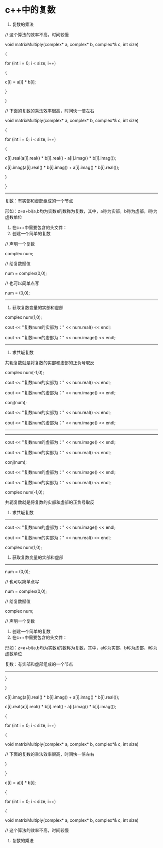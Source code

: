 # c++中的复数

1. 复数的乘法

// 这个算法的效率不高，时间较慢

void matrixMultiply(complex<double>* a, complex<double>* b, complex<double>*& c, int size)

{

for (int i = 0; i < size; i++)

{

c[i] = a[i] * b[i];

}

}

// 下面的复数的乘法效率很高，时间快一倍左右

void matrixMultiply(complex<double>* a, complex<double>* b, complex<double>*& c, int size)

{

for (int i = 0; i < size; i++)

{

c[i].real(a[i].real() * b[i].real() - a[i].imag() * b[i].imag());

c[i].imag(a[i].real() * b[i].imag() + a[i].imag() * b[i].real());

}

}

---

复数：有实部和虚部组成的一个节点

形如：z=a+bi(a,b均为实数)的数称为复数，其中，a称为实部，b称为虚部，i称为虚数单位

1. 在c++中需要包含的头文件：
2. 创建一个简单的复数

// 声明一个复数

complex<double> num;

// 给复数赋值

num = complex<double>(0,0);

// 也可以简单点写

num = (0,0);

---

1. 获取复数变量的实部和虚部

complex<double> num(1,0);

cout << "复数num的实部为：" << num.real() << endl;

cout << "复数num的虚部为：" << num.image() << endl;

---

1. 求共轭复数

共轭复数就是将复数的实部和虚部的正负号取反

complex<double> num(-1,0);

cout << "复数num的实部为：" << num.real() << endl;

cout << "复数num的虚部为：" << num.image() << endl;

conj(num);

cout << "复数num的实部为：" << num.real() << endl;

cout << "复数num的虚部为：" << num.image() << endl;

---

---

cout << "复数num的虚部为：" << num.image() << endl;

cout << "复数num的实部为：" << num.real() << endl;

conj(num);

cout << "复数num的虚部为：" << num.image() << endl;

cout << "复数num的实部为：" << num.real() << endl;

complex<double> num(-1,0);

共轭复数就是将复数的实部和虚部的正负号取反

1. 求共轭复数

---

cout << "复数num的虚部为：" << num.image() << endl;

cout << "复数num的实部为：" << num.real() << endl;

complex<double> num(1,0);

1. 获取复数变量的实部和虚部

---

num = (0,0);

// 也可以简单点写

num = complex<double>(0,0);

// 给复数赋值

complex<double> num;

// 声明一个复数

1. 创建一个简单的复数
2. 在c++中需要包含的头文件：

形如：z=a+bi(a,b均为实数)的数称为复数，其中，a称为实部，b称为虚部，i称为虚数单位

复数：有实部和虚部组成的一个节点

---

}

}

c[i].imag(a[i].real() * b[i].imag() + a[i].imag() * b[i].real());

c[i].real(a[i].real() * b[i].real() - a[i].imag() * b[i].imag());

{

for (int i = 0; i < size; i++)

{

void matrixMultiply(complex<double>* a, complex<double>* b, complex<double>*& c, int size)

// 下面的复数的乘法效率很高，时间快一倍左右

}

}

c[i] = a[i] * b[i];

{

for (int i = 0; i < size; i++)

{

void matrixMultiply(complex<double>* a, complex<double>* b, complex<double>*& c, int size)

// 这个算法的效率不高，时间较慢

1. 复数的乘法
